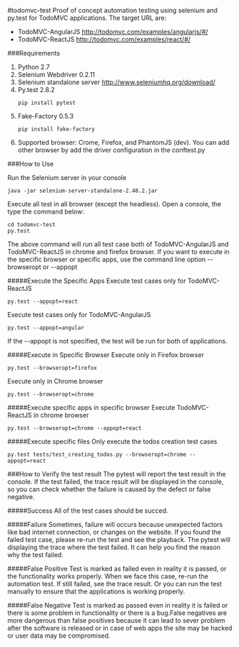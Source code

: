 #todomvc-test
Proof of concept automation testing using selenium and py.test for TodoMVC applications.
The target URL are:
- TodoMVC-AngularJS http://todomvc.com/examples/angularjs/#/
- TodoMVC-ReactJS http://todomvc.com/examples/react/#/


###Requirements

1. Python 2.7
2. Selenium Webdriver 0.2.11
3. Selenium standalone server http://www.seleniumhq.org/download/
3. Py.test 2.8.2
   ```
   pip install pytest
   ```
4. Fake-Factory 0.5.3
   ```
   pip install fake-factory
   ```
5. Supported browser: Crome, Firefox, and PhantomJS (dev). You can add other browser by add the driver configuration in the conftest.py


###How to Use

Run the Selenium server in your console
```
java -jar selenium-server-standalone-2.48.2.jar
```

Execute all test in all browser (except the headless). Open a console, the type the command below:
```
cd todomvc-test
py.test
```
The above command will run all test case both of TodoMVC-AngularJS and TodoMVC-ReactJS in chrome and firefox browser. If you want to execute in the specific browser or specific apps, use the command line option --browseropt or --appopt

#####Execute the Specific Apps
Execute test cases only for TodoMVC-ReactJS
```
py.test --appopt=react
```
Execute test cases only for TodoMVC-AngularJS
```
py.test --appopt=angular
```
If the --appopt is not specified, the test will be run for both of applications.

#####Execute in Specific Browser
Execute only in Firefox browser
```
py.test --browseropt=firefox
```
Execute only in Chrome browser
```
py.test --browseropt=chrome
```

#####Execute specific apps in specific browser
Execute TodoMVC-ReactJS in chrome browser
```
py.test --browseropt=chrome --appopt=react
```

#####Execute specific files
Only execute the todos creation test cases
```
py.test tests/test_creating_todos.py --browseropt=chrome --appopt=react
```

###How to Verify the test result
The pytest will report the test result in the console. If the test failed, the trace result will be displayed in the console, so you can check whether the failure is caused by the defect or false negative.

#####Success
All of the test cases should be succed.

#####Failure
Sometimes, failure will occurs because unexpected factors like bad internet connection, or changes on the website. If you found the failed test case, please re-run the test and see the playback. The pytest will displaying the trace where the test failed. It can help you find the reason why the test failed.

#####False Positive
Test is marked as failed even in reality it is passed, or the functionality works properly. When we face this case, re-run the automation test. If still failed, see the trace result. Or you can run the test manually to ensure that the applications is working properly.

#####False Negative
Test is marked as passed even in reality it is failed or there is some problem in functionality or there is a bug.False negatives are more dangerous than false positives because it can lead to sever problem after the software is released or in case of web apps the site may be hacked or user data may be compromised.
